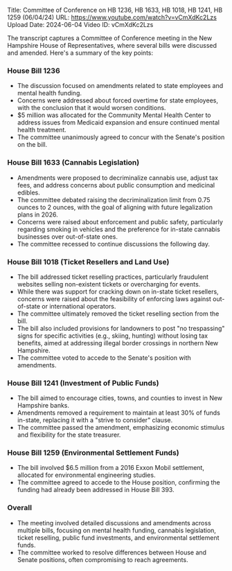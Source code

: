 Title: Committee of Conference on HB 1236, HB 1633, HB 1018, HB 1241, HB 1259 (06/04/24)
URL: https://www.youtube.com/watch?v=vCmXdKc2Lzs
Upload Date: 2024-06-04
Video ID: vCmXdKc2Lzs

The transcript captures a Committee of Conference meeting in the New Hampshire House of Representatives, where several bills were discussed and amended. Here's a summary of the key points:

### **House Bill 1236**
- The discussion focused on amendments related to state employees and mental health funding. 
- Concerns were addressed about forced overtime for state employees, with the conclusion that it would worsen conditions.
- $5 million was allocated for the Community Mental Health Center to address issues from Medicaid expansion and ensure continued mental health treatment.
- The committee unanimously agreed to concur with the Senate's position on the bill.

### **House Bill 1633 (Cannabis Legislation)**
- Amendments were proposed to decriminalize cannabis use, adjust tax fees, and address concerns about public consumption and medicinal edibles.
- The committee debated raising the decriminalization limit from 0.75 ounces to 2 ounces, with the goal of aligning with future legalization plans in 2026.
- Concerns were raised about enforcement and public safety, particularly regarding smoking in vehicles and the preference for in-state cannabis businesses over out-of-state ones.
- The committee recessed to continue discussions the following day.

### **House Bill 1018 (Ticket Resellers and Land Use)**
- The bill addressed ticket reselling practices, particularly fraudulent websites selling non-existent tickets or overcharging for events.
- While there was support for cracking down on in-state ticket resellers, concerns were raised about the feasibility of enforcing laws against out-of-state or international operators.
- The committee ultimately removed the ticket reselling section from the bill.
- The bill also included provisions for landowners to post "no trespassing" signs for specific activities (e.g., skiing, hunting) without losing tax benefits, aimed at addressing illegal border crossings in northern New Hampshire.
- The committee voted to accede to the Senate's position with amendments.

### **House Bill 1241 (Investment of Public Funds)**
- The bill aimed to encourage cities, towns, and counties to invest in New Hampshire banks.
- Amendments removed a requirement to maintain at least 30% of funds in-state, replacing it with a "strive to consider" clause.
- The committee passed the amendment, emphasizing economic stimulus and flexibility for the state treasurer.

### **House Bill 1259 (Environmental Settlement Funds)**
- The bill involved $6.5 million from a 2016 Exxon Mobil settlement, allocated for environmental engineering studies.
- The committee agreed to accede to the House position, confirming the funding had already been addressed in House Bill 393.

### **Overall**
- The meeting involved detailed discussions and amendments across multiple bills, focusing on mental health funding, cannabis legislation, ticket reselling, public fund investments, and environmental settlement funds.
- The committee worked to resolve differences between House and Senate positions, often compromising to reach agreements.